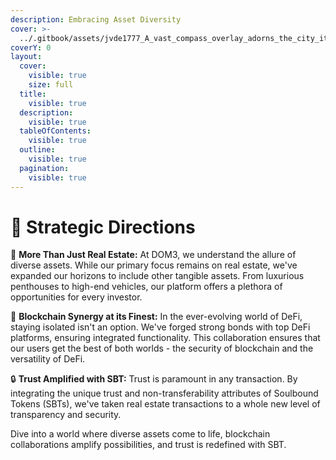 ```yaml
---
description: Embracing Asset Diversity
cover: >-
  ../.gitbook/assets/jvde1777_A_vast_compass_overlay_adorns_the_city_its_green_arrow_b5a456a8-e92a-4621-94d5-6744bd106ad6.png
coverY: 0
layout:
  cover:
    visible: true
    size: full
  title:
    visible: true
  description:
    visible: true
  tableOfContents:
    visible: true
  outline:
    visible: true
  pagination:
    visible: true
---
```


# 🔹 Strategic Directions

🏡 **More Than Just Real Estate:** At DOM3, we understand the allure of diverse assets. While our primary focus remains on real estate, we've expanded our horizons to include other tangible assets. From luxurious penthouses to high-end vehicles, our platform offers a plethora of opportunities for every investor.

🔗 **Blockchain Synergy at its Finest:** In the ever-evolving world of DeFi, staying isolated isn't an option. We've forged strong bonds with top DeFi platforms, ensuring integrated functionality. This collaboration ensures that our users get the best of both worlds - the security of blockchain and the versatility of DeFi.

🔒 **Trust Amplified with SBT:** Trust is paramount in any transaction. By integrating the unique trust and non-transferability attributes of Soulbound Tokens (SBTs), we've taken real estate transactions to a whole new level of transparency and security.

Dive into a world where diverse assets come to life, blockchain collaborations amplify possibilities, and trust is redefined with SBT.
